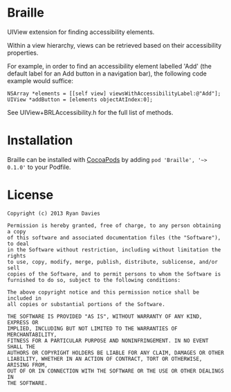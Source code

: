 Braille
=======

UIView extension for finding accessibility elements.

Within a view hierarchy, views can be retrieved based on their accessibility properties.

For example, in order to find an accessibility element labelled 'Add' (the default label for an Add button in a navigation bar), the following code example would suffice:

    NSArray *elements = [[self view] viewsWithAccessibilityLabel:@"Add"];
    UIView *addButton = [elements objectAtIndex:0];

See UIView+BRLAccessibility.h for the full list of methods.

Installation
============

Braille can be installed with [CocoaPods](https://github.com/CocoaPods/CocoaPods) by adding `pod 'Braille', '~> 0.1.0'` to your Podfile.

License
=======

    Copyright (c) 2013 Ryan Davies
    
    Permission is hereby granted, free of charge, to any person obtaining a copy
    of this software and associated documentation files (the "Software"), to deal
    in the Software without restriction, including without limitation the rights
    to use, copy, modify, merge, publish, distribute, sublicense, and/or sell
    copies of the Software, and to permit persons to whom the Software is
    furnished to do so, subject to the following conditions:
    
    The above copyright notice and this permission notice shall be included in
    all copies or substantial portions of the Software.
    
    THE SOFTWARE IS PROVIDED "AS IS", WITHOUT WARRANTY OF ANY KIND, EXPRESS OR
    IMPLIED, INCLUDING BUT NOT LIMITED TO THE WARRANTIES OF MERCHANTABILITY,
    FITNESS FOR A PARTICULAR PURPOSE AND NONINFRINGEMENT. IN NO EVENT SHALL THE
    AUTHORS OR COPYRIGHT HOLDERS BE LIABLE FOR ANY CLAIM, DAMAGES OR OTHER
    LIABILITY, WHETHER IN AN ACTION OF CONTRACT, TORT OR OTHERWISE, ARISING FROM,
    OUT OF OR IN CONNECTION WITH THE SOFTWARE OR THE USE OR OTHER DEALINGS IN
    THE SOFTWARE.

